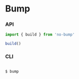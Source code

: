 # Bump

### API

```js
import { build } from 'no-bump'

build()
```

### CLI

```shell

$ bump

```
